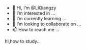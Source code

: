 - 👋 Hi, I’m @LiQiangzy
- 👀 I’m interested in ...
- 🌱 I’m currently learning ...
- 💞️ I’m looking to collaborate on ...
- 📫 How to reach me ...

<!---
LiQiangzy/LiQiangzy is a ✨ special ✨ repository because its `README.md` (this file) appears on your GitHub profile.
You can click the Preview link to take a look at your changes.
--->
hI,how to study..
